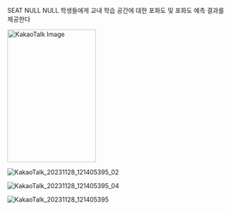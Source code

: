 SEAT NULL NULL
학생들에게 교내 학습 공간에 대한 포화도 및 포화도 예측 결과를 제공한다

<img src="https://github.com/user-attachments/assets/9231c833-1389-46ce-8e9a-04f67739b05b" alt="KakaoTalk Image" width="200" height="300" />

![KakaoTalk_20231128_121405395_02](https://github.com/user-attachments/assets/9231c833-1389-46ce-8e9a-04f67739b05b)

![KakaoTalk_20231128_121405395_04](https://github.com/user-attachments/assets/d89adb25-7564-4fb2-bcc1-d127ef96934e)

![KakaoTalk_20231128_121405395](https://github.com/user-attachments/assets/9ac96d6f-b769-4190-b06f-38b17a5b47fc)
